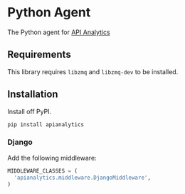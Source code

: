 Python Agent
============

The Python agent for [API Analytics](https://apianalytics.com)


Requirements
------------

This library requires `libzmq` and `libzmq-dev` to be installed.


Installation
------------

Install off PyPI.

```shell
pip install apianalytics
```

### Django

Add the following middleware:

```python
MIDDLEWARE_CLASSES = (
  'apianalytics.middleware.DjangoMiddleware',
)
```
